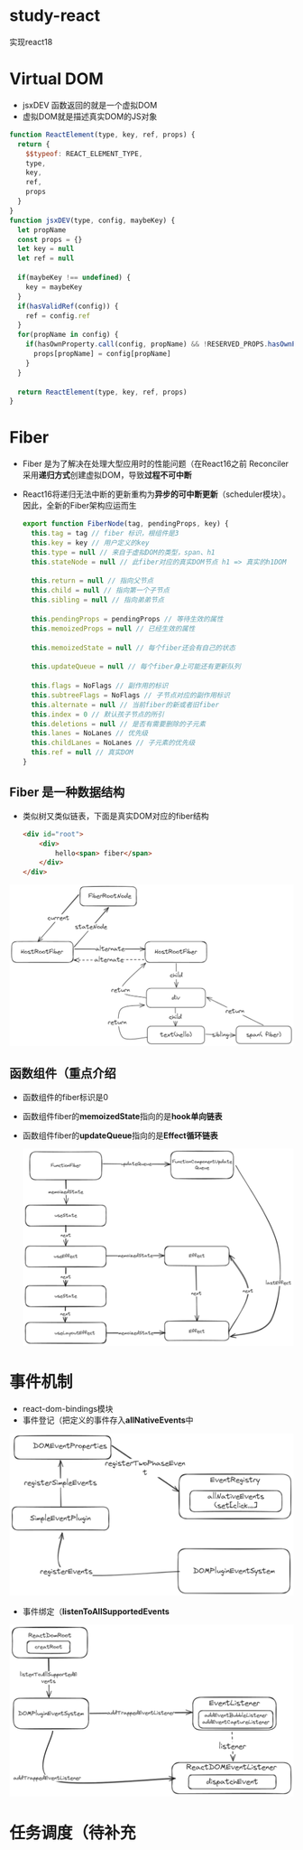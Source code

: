 # study-react
实现react18

# Virtual DOM

- jsxDEV 函数返回的就是一个虚拟DOM
- 虚拟DOM就是描述真实DOM的JS对象

```js
function ReactElement(type, key, ref, props) {
  return {
    $$typeof: REACT_ELEMENT_TYPE,
    type,
    key,
    ref,
    props
  }
}
function jsxDEV(type, config, maybeKey) {
  let propName
  const props = {}
  let key = null
  let ref = null

  if(maybeKey !== undefined) {
    key = maybeKey
  }
  if(hasValidRef(config)) {
    ref = config.ref
  }
  for(propName in config) {
    if(hasOwnProperty.call(config, propName) && !RESERVED_PROPS.hasOwnProperty(propName)) {
      props[propName] = config[propName]
    }
  }

  return ReactElement(type, key, ref, props)
}
```

# Fiber

- Fiber 是为了解决在处理大型应用时的性能问题（在React16之前 Reconciler 采用**递归方式**创建虚拟DOM，导致**过程不可中断**

- React16将递归无法中断的更新重构为**异步的可中断更新**（scheduler模块）。因此，全新的Fiber架构应运而生

  ```js
  export function FiberNode(tag, pendingProps, key) {
    this.tag = tag // fiber 标识，根组件是3
    this.key = key // 用户定义的key
    this.type = null // 来自于虚拟DOM的类型，span、h1
    this.stateNode = null // 此fiber对应的真实DOM节点 h1 => 真实的h1DOM
  
    this.return = null // 指向父节点
    this.child = null // 指向第一个子节点
    this.sibling = null // 指向弟弟节点
  
    this.pendingProps = pendingProps // 等待生效的属性
    this.memoizedProps = null // 已经生效的属性
  
    this.memoizedState = null // 每个fiber还会有自己的状态
  
    this.updateQueue = null // 每个fiber身上可能还有更新队列
  
    this.flags = NoFlags // 副作用的标识
    this.subtreeFlags = NoFlags // 子节点对应的副作用标识
    this.alternate = null // 当前fiber的新或者旧fiber
    this.index = 0 // 默认孩子节点的所引
    this.deletions = null // 是否有需要删除的子元素
    this.lanes = NoLanes // 优先级
    this.childLanes = NoLanes // 子元素的优先级
    this.ref = null // 真实DOM
  }
  ```

  

## Fiber 是一种数据结构

- 类似树又类似链表，下面是真实DOM对应的fiber结构

  ```html
  <div id="root">
      <div>
          hello<span> fiber</span>
      </div>
  </div>
  ```

  

![fiber架构](./static/img/fiber.png)

[^图解]: FiberRootNode指的是根组件div#root，HostRootFiber是根组件的fiber节点，他的alternate指向新的fiber节点，HostRootFiber的child是div对应的fiber节点，div的fiber节点return指向的是他的父亲，也就是div#root的新fiber节点

 ## 函数组件（重点介绍

- 函数组件的fiber标识是0

- 函数组件fiber的**memoizedState**指向的是**hook单向链表**

- 函数组件fiber的**updateQueue**指向的是**Effect循环链表**

  ![fcfiber结构](./static/img/functionFiber.png)

# 事件机制

- react-dom-bindings模块
- 事件登记（把定义的事件存入**allNativeEvents**中

![event登记](./static/img/register.png)

- 事件绑定（**listenToAllSupportedEvents**

![event绑定](./static/img/bind.png)

# 任务调度（待补充
